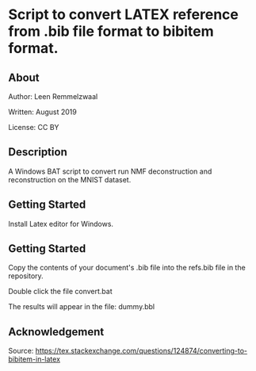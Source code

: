 # Script to convert LATEX reference from .bib file format to bibitem format.

## About

Author: Leen Remmelzwaal

Written: August 2019

License: CC BY

## Description

A Windows BAT script to convert  run NMF deconstruction and reconstruction on the MNIST dataset.

## Getting Started

Install Latex editor for Windows.

## Getting Started

Copy the contents of your document's .bib file into the refs.bib file in the repository.

Double click the file convert.bat

The results will appear in the file: dummy.bbl

## Acknowledgement

Source: https://tex.stackexchange.com/questions/124874/converting-to-bibitem-in-latex
